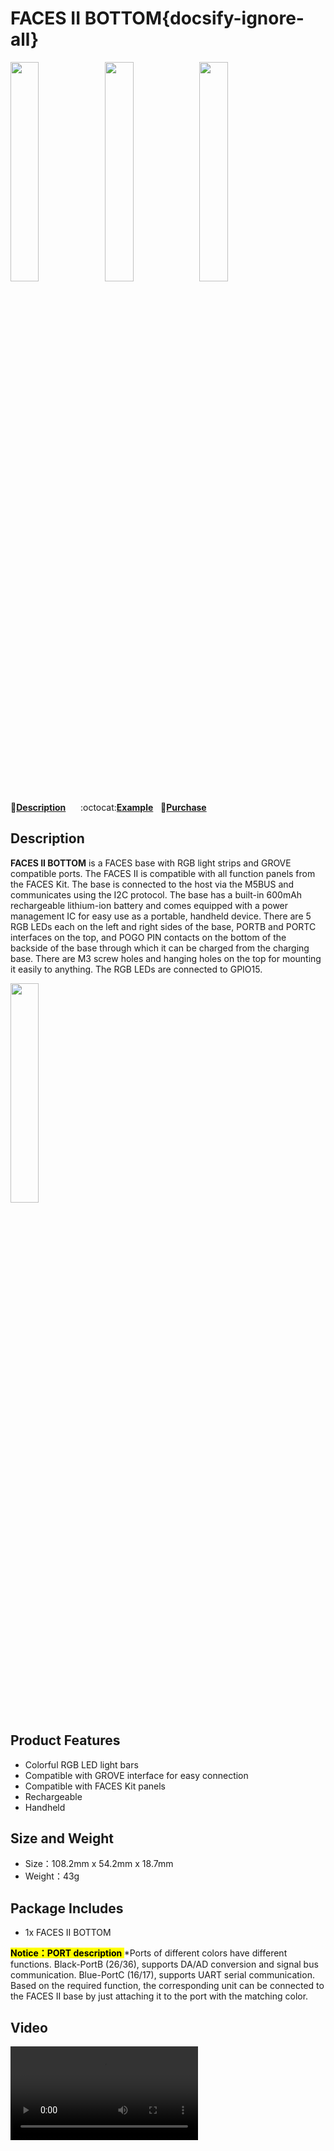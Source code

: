 # FACES II BOTTOM{docsify-ignore-all}

<img src="assets/img/product_pics/module/facesII_bottom/faceii_01.jpg" width="30%" height="30%" ><img src="assets/img/product_pics/module/facesII_bottom/faceii_02.jpg" width="30%" height="30%" ><img src="assets/img/product_pics/module/facesII_bottom/faceii_03.jpg" width="30%" height="30%" >


:memo:**[Description](#Description)**&nbsp;&nbsp;&nbsp;&nbsp;&nbsp;&nbsp;:octocat:**[Example](https://github.com/m5stack/M5Stack/tree/master/examples/BASE/FACESII)**&nbsp;&nbsp;&nbsp;🛒**[Purchase](https://m5stack.com/collections/all/products/m5-faces-ii-bottom-board)**&nbsp;&nbsp;&nbsp;


## Description

**FACES II BOTTOM** is a FACES base with RGB light strips and GROVE compatible ports. The FACES II  is compatible with all function panels from the FACES Kit. The base is connected to the host via the M5BUS and communicates using the I2C protocol. The base has a built-in 600mAh rechargeable lithium-ion battery and comes equipped with a power management IC for easy use as a portable, handheld device. There are 5 RGB LEDs each on the left and right sides of the base, PORTB and PORTC interfaces on the top, and POGO PIN contacts on the bottom of the backside of the base through which it can be charged from the charging base. There are M3 screw holes and hanging holes on the top for mounting it easily to anything. The RGB LEDs are connected to GPIO15.

<img src="assets/img/product_pics/module/facesII_bottom/different.jpg" width="30%" height="30%" >


## Product Features

- Colorful RGB LED light bars
- Compatible with GROVE interface for easy connection
- Compatible with FACES Kit panels
- Rechargeable 
- Handheld


## Size and Weight

- Size：108.2mm x 54.2mm x 18.7mm
- Weight：43g


## Package Includes

- 1x FACES II BOTTOM

**<mark>Notice：PORT description </mark>**
*Ports of different colors have different functions. Black-PortB (26/36), supports DA/AD conversion and signal bus communication. Blue-PortC (16/17), supports UART serial communication. Based on the required function, the corresponding unit can be connected to the FACES II base by just attaching it to the port with the matching color.

## Video

<video class="video_size" controls>
    <source src="https://m5stack.oss-cn-shenzhen.aliyuncs.com/video/Product_example_video/Module/FACES%20II%20BOTTOM.mp4" type="video/mp4">
</video>
